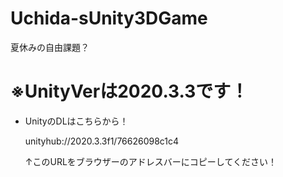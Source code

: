 # Uchida-sUnity3DGame
夏休みの自由課題？
# ※UnityVerは2020.3.3です！
- UnityのDLはこちらから！<p>
unityhub://2020.3.3f1/76626098c1c4</p>
↑このURLをブラウザーのアドレスバーにコピーしてください！
